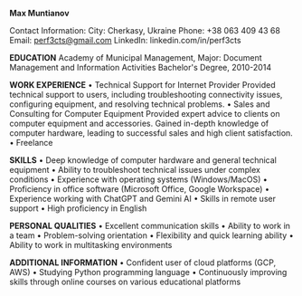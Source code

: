 **Max Muntianov**

Contact Information:
City: Cherkasy, Ukraine
Phone: +38 063 409 43 68
Email: perf3cts@gmail.com
LinkedIn: linkedin.com/in/perf3cts

**EDUCATION**
Academy of Municipal Management, Major: Document Management and Information Activities
Bachelor's Degree, 2010-2014

**WORK EXPERIENCE**
• Technical Support for Internet Provider
Provided technical support to users, including troubleshooting connectivity issues, configuring
equipment, and resolving technical problems.
• Sales and Consulting for Computer Equipment
Provided expert advice to clients on computer equipment and accessories. Gained in-depth
knowledge of computer hardware, leading to successful sales and high client satisfaction.
• Freelance

**SKILLS**
• Deep knowledge of computer hardware and general technical equipment
• Ability to troubleshoot technical issues under complex conditions
• Experience with operating systems (Windows/MacOS)
• Proficiency in office software (Microsoft Office, Google Workspace)
• Experience working with ChatGPT and Gemini AI
• Skills in remote user support
• High proficiency in English

**PERSONAL QUALITIES**
• Excellent communication skills
• Ability to work in a team
• Problem-solving orientation
• Flexibility and quick learning ability
• Ability to work in multitasking environments

**ADDITIONAL INFORMATION**
• Confident user of cloud platforms (GCP, AWS)
• Studying Python programming language
• Continuously improving skills through online courses on various educational platforms
